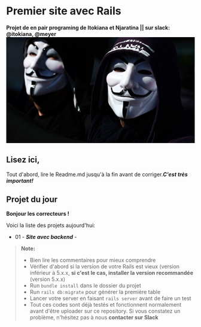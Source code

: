 # Premier site avec Rails

 **Projet de en pair programing de Itokiana et Njaratina || sur slack: @itokiana, @meyer**
![picure](image.jpg)

## Lisez ici,
Tout d'abord, lire le Readme.md jusqu'à la fin avant de corriger.***C'est très important!***

## Projet du jour 
**Bonjour les correcteurs !**

Voici la liste des projets aujourd'hui:

- 01 - ***Site avec backend*** - 



> **Note:**
>- Bien lire les commentaires pour mieux comprendre
>- Vérifier d'abord si la version de votre Rails est vieux (version inférieur à 5.x.x, **si c'est le cas, installer la version recommandée** (version 5.x.x) 
>- Run `bundle install` dans le dossier du projet
>- Run `rails db:migrate` pour générer la première table
>- Lancer votre server en faisant `rails server` avant de faire un test
>- Tout ces codes sont déjà testés et fonctionnent normalement avant d'être uploader sur ce repository. Si vous constatez un problème, n'hésitez pas à nous **contacter sur Slack** 
